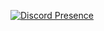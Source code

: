 [![Discord Presence](https://lanyard-profile-readme.vercel.app/api/:id)](https://discord.com/users/:id)
